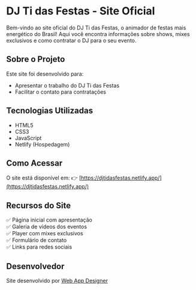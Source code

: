 # DJ Ti das Festas - Site Oficial

Bem-vindo ao site oficial do DJ Ti das Festas, o animador de festas mais energético do Brasil! Aqui você encontra informações sobre shows, mixes exclusivos e como contratar o DJ para o seu evento.

## Sobre o Projeto

Este site foi desenvolvido para:
- Apresentar o trabalho do DJ Ti das Festas
- Facilitar o contato para contratações

## Tecnologias Utilizadas

- HTML5
- CSS3
- JavaScript
- Netlify (Hospedagem)

## Como Acessar

O site está disponível em:
👉 [https://djtidasfestas.netlify.app/](https://djtidasfestas.netlify.app/)

## Recursos do Site

✅ Página inicial com apresentação  
✅ Galeria de vídeos dos eventos  
✅ Player com mixes exclusivos  
✅ Formulário de contato  
✅ Links para redes sociais  

## Desenvolvedor

Site desenvolvido por [Web App Designer](https://sites.google.com/view/webappdesigner/)